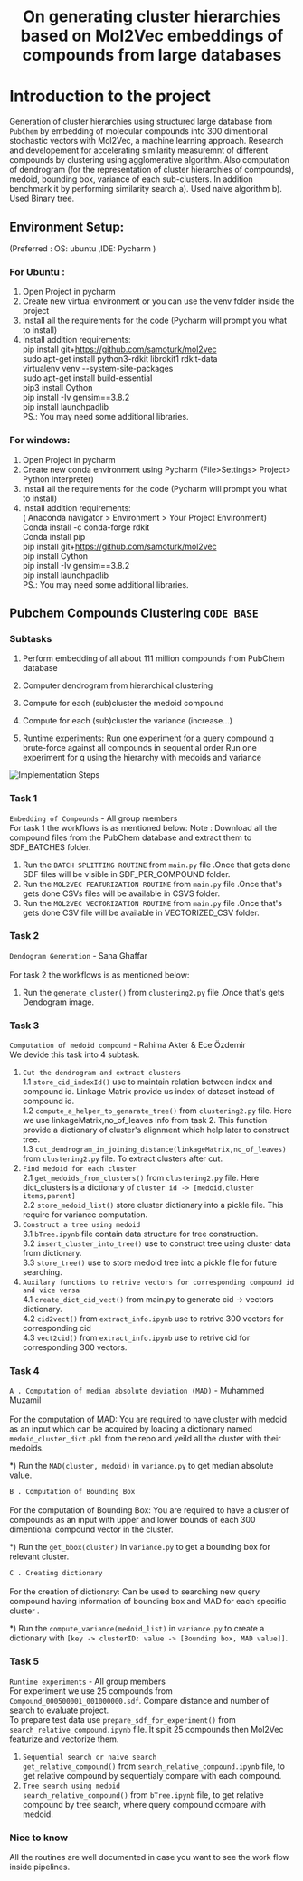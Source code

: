 <h1 align="center">On generating cluster hierarchies based on Mol2Vec embeddings of compounds from large databases</h1>

# Introduction to the project

Generation of cluster hierarchies using structured large database from `PubChem` by embedding of molecular compounds into 300 dimentional stochastic vectors with Mol2Vec, a machine learning approach. Research and developement for accelerating similarity measuremnt of different compounds by clustering using agglomerative algorithm. Also computation of dendrogram (for the representation of cluster hierarchies of compounds), medoid, bounding box, variance of each sub-clusters. In addition benchmark it by performing similarity search a). Used naive algorithm 
b). Used Binary tree.   

## Environment Setup:
(Preferred : OS: ubuntu ,IDE: Pycharm )
### For Ubuntu :
1. Open Project in pycharm
2. Create new virtual environment or you can use the venv folder inside the project
3. Install all the requirements for the code (Pycharm will prompt you what to install)
4. Install addition requirements: \
pip install git+https://github.com/samoturk/mol2vec \
sudo apt-get install python3-rdkit librdkit1 rdkit-data \
virtualenv venv --system-site-packages \
sudo apt-get install build-essential \
pip3 install Cython \
pip install -Iv gensim==3.8.2 \
pip install launchpadlib \
PS.: You may need some additional libraries.

### For windows:

1. Open Project in pycharm
2. Create new conda environment using Pycharm (File>Settings> Project> Python Interpreter)
3. Install all the requirements for the code (Pycharm will prompt you what to install)
4. Install addition requirements: \
( Anaconda navigator > Environment > Your Project Environment) \
Conda install -c conda-forge rdkit \
Conda install pip \
pip install git+https://github.com/samoturk/mol2vec \
pip install Cython \
pip install -Iv gensim==3.8.2 \
pip install launchpadlib \
PS.: You may need some additional libraries.


## Pubchem Compounds Clustering `CODE BASE`
### Subtasks
1. Perform embedding of all about 111 million compounds from PubChem database  
2. Computer dendrogram from hierarchical clustering
3. Compute for each (sub)cluster the medoid compound
4. Compute for each (sub)cluster the variance (increase...)

5. Runtime experiments:
   Run one experiment for a query compound q brute-force against all compounds in sequential order
   Run one experiment for q using the hierarchy with medoids and variance


![Implementation Steps](../-/blob/master/steps.jpg?raw=true "Implementation Steps")

### Task 1
`Embedding of Compounds`  - All group members
\
For task 1 the workflows is as mentioned below:
Note : Download all the compound files from the PubChem database and extract them to SDF_BATCHES folder.
1. Run the `BATCH SPLITTING ROUTINE` from `main.py` file .Once that gets done SDF files will be visible in SDF_PER_COMPOUND folder.
2. Run the `MOL2VEC FEATURIZATION ROUTINE` from `main.py` file .Once that's gets done CSVs files will be available in CSVS folder.
3. Run the `MOL2VEC VECTORIZATION ROUTINE` from `main.py` file .Once that's gets done CSV file will be available in VECTORIZED_CSV folder.

### Task 2
`Dendogram Generation`  - Sana Ghaffar \
\
For task 2 the workflows is as mentioned below:
1. Run the `generate_cluster()` from `clustering2.py` file .Once that's gets Dendogram image.

### Task 3
`Computation of medoid compound`  - Rahima Akter & Ece Özdemir \
We devide this task into 4 subtask.
1. `Cut the dendrogram and extract clusters` \
   1.1 `store_cid_indexId()` use to maintain relation between index and compound id. Linkage Matrix provide us index of dataset instead of compound id. \
   1.2 `compute_a_helper_to_genarate_tree()` from `clustering2.py` file. Here we use linkageMatrix,no_of_leaves info from task 2. This function provide a dictionary of cluster's alignment which help later to construct tree. \
   1.3 `cut_dendrogram_in_joining_distance(linkageMatrix,no_of_leaves)` from  `clustering2.py` file. To extract clusters after cut. 
2. `Find medoid for each cluster` \
   2.1 `get_medoids_from_clusters()` from `clustering2.py` file. Here dict_clusters is a dictionary of `cluster id -> [medoid,cluster items,parent]` \
   2.2 `store_medoid_list()` store cluster dictionary into a pickle file. This require for variance computation. 
3. `Construct a tree using medoid` \
   3.1 `bTree.ipynb` file contain data structure for tree construction.  \
   3.2 `insert_cluster_into_tree()` use to construct tree using cluster data from dictionary. \
   3.3 `store_tree()` use to store medoid tree into a pickle file for future searching. 
4. `Auxilary functions to retrive vectors for corresponding compound id and vice versa` \
   4.1 `create_dict_cid_vect()` from main.py to generate cid -> vectors dictionary. \
   4.2 `cid2vect()` from `extract_info.ipynb` use to retrive 300 vectors for corresponding cid \
   4.3 `vect2cid()` from `extract_info.ipynb` use to retrive cid for corresponding 300 vectors. 

### Task 4
`A . Computation of median absolute deviation (MAD)` - Muhammed Muzamil  
\
For the computation of MAD:
You are required to have cluster with medoid as an input which can be acquired by loading a dictionary named
`medoid_cluster_dict.pkl` from the repo and yeild all the cluster with their medoids.

*) Run the `MAD(cluster, medoid)` in `variance.py` to get median absolute value.

`B . Computation of Bounding Box` \
\
For the computation of Bounding Box:
You are required to have a cluster of compounds as an input with upper and lower bounds of each 300 dimentional
compound vector in the cluster.

*) Run the `get_bbox(cluster)` in `variance.py` to get a bounding box for relevant cluster.

`C . Creating dictionary` \
\
For the creation of dictionary:
Can be used to searching new query compound having information of bounding box and MAD for each specific cluster .

*) Run the `compute_variance(medoid_list)` in `variance.py` to create a dictionary with 
   `[key -> clusterID: value -> [Bounding box, MAD value]]`.

### Task 5
`Runtime experiments` - All group members \
For experiment we use 25 compounds from `Compound_000500001_001000000.sdf`. Compare distance and number of search to evaluate project. \
To prepare test data use `prepare_sdf_for_experiment()` from `search_relative_compound.ipynb` file. It split 25 compounds then Mol2Vec featurize and vectorize them.
1. `Sequential search or naive search`\
   `get_relative_compound()` from `search_relative_compound.ipynb` file, to get relative compound by sequentialy compare with each compound.
2. `Tree search using medoid`\
   `search_relative_compound()` from `bTree.ipynb` file, to get relative compound by tree search, where query compound compare with medoid.
 
### Nice to know
All the routines are well documented in case you want to see the work flow inside pipelines. 

